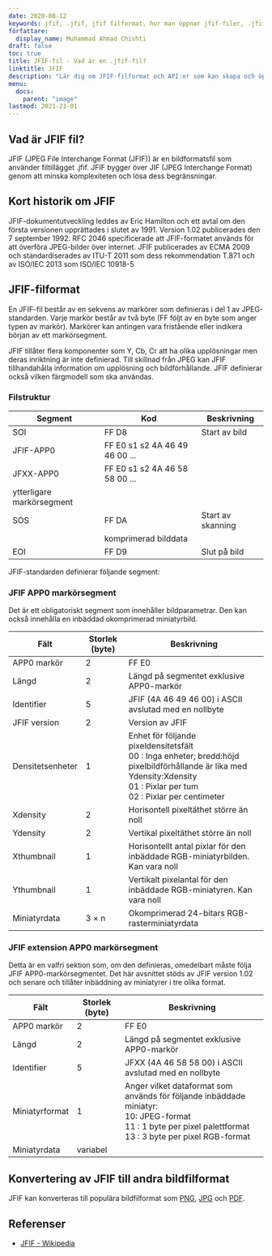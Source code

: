 ```yaml
---
date: 2020-08-12
keywords: jfif, .jfif, jfif filformat, hur man öppnar jfif-filer, .jfif extension, jfif extension
författare:
  display_name: Muhammad Ahmad Chishti
draft: false
toc: true
title: JFIF-fil - Vad är en .jfif-fil?
linktitle: JFIF
description: "Lär dig om JFIF-filformat och API:er som kan skapa och öppna JFIF-filer." 
menu:
  docs:
    parent: "image"
lastmod: 2021-21-01
---
```


## Vad är JFIF fil?

JFIF (JPEG File Interchange Format (JFIF)) är en bildformatsfil som använder filtillägget .jfif. JFIF bygger över JIF (JPEG Interchange Format) genom att minska komplexiteten och lösa dess begränsningar.

## Kort historik om JFIF

JFIF-dokumentutveckling leddes av Eric Hamilton och ett avtal om den första versionen upprättades i slutet av 1991. Version 1.02 publicerades den 7 september 1992. RFC 2046 specificerade att JFIF-formatet används för att överföra JPEG-bilder över internet. JFIF publicerades av ECMA 2009 och standardiserades av ITU-T 2011 som dess rekommendation T.871 och av ISO/IEC 2013 som ISO/IEC 10918-5

## JFIF-filformat ##

En JFIF-fil består av en sekvens av markörer som definieras i del 1 av JPEG-standarden. Varje markör består av två byte (FF följt av en byte som anger typen av markör). Markörer kan antingen vara fristående eller indikera början av ett markörsegment.

JFIF tillåter flera komponenter som Y, Cb, Cr att ha olika upplösningar men deras inriktning är inte definierad. Till skillnad från JPEG kan JFIF tillhandahålla information om upplösning och bildförhållande. JFIF definierar också vilken färgmodell som ska användas.

### Filstruktur ##

|Segment|Kod|Beskrivning|
|---|---|---|
|SOI|FF D8|Start av bild|
|JFIF-APP0|FF E0 s1 s2 4A 46 49 46 00 ...||
|JFXX-APP0|FF E0 s1 s2 4A 46 58 58 00 ...||
|ytterligare markörsegment|
|SOS|FF DA|Start av skanning|
||komprimerad bilddata||
|EOI|FF D9|Slut på bild|

JFIF-standarden definierar följande segment:

### JFIF APP0 markörsegment ###

Det är ett obligatoriskt segment som innehåller bildparametrar. Den kan också innehålla en inbäddad okomprimerad miniatyrbild.

|Fält|Storlek (byte)|Beskrivning|
|---|---|---|
|APP0 markör|2|FF E0|
|Längd|2|Längd på segmentet exklusive APP0-markör|
|Identifier|5|JFIF (4A 46 49 46 00) i ASCII avslutad med en nollbyte|
|JFIF version|2|Version av JFIF|
|Densitetsenheter|1|Enhet för följande pixeldensitetsfält</br> 00 : Inga enheter; bredd:höjd pixelbildförhållande är lika med Ydensity:Xdensity</br> 01 : Pixlar per tum</br> 02 : Pixlar per centimeter|
|Xdensity|2|Horisontell pixeltäthet större än noll|
|Ydensity|2|Vertikal pixeltäthet större än noll|
|Xthumbnail|1|Horisontellt antal pixlar för den inbäddade RGB-miniatyrbilden. Kan vara noll|
|Ythumbnail|1|Vertikalt pixelantal för den inbäddade RGB-miniatyren. Kan vara noll|
|Miniatyrdata|3 × n|Okomprimerad 24-bitars RGB-rasterminiatyrdata|

### JFIF extension APP0 markörsegment ###

Detta är en valfri sektion som, om den definieras, omedelbart måste följa JFIF APP0-markörsegmentet. Det här avsnittet stöds av JFIF version 1.02 och senare och tillåter inbäddning av miniatyrer i tre olika format.

|Fält|Storlek (byte)|Beskrivning|
|---|---|---|
|APP0 markör|2|FF E0|
|Längd|2|Längd på segmentet exklusive APP0-markör|
|Identifier|5|JFXX (4A 46 58 58 00) i ASCII avslutad med en nollbyte|
|Miniatyrformat|1|Anger vilket dataformat som används för följande inbäddade miniatyr:</br> 10: JPEG-format</br> 11 : 1 byte per pixel palettformat</br> 13 : 3 byte per pixel RGB-format|
|Miniatyrdata|variabel||

## Konvertering av JFIF till andra bildfilformat

JFIF kan konverteras till populära bildfilformat som [PNG](/sv/image/png/), [JPG](/sv/image/jpeg/) och [PDF](/sv/pdf/).

## Referenser ##

- [JFIF - Wikipedia](https://en.wikipedia.org/wiki/JPEG_File_Interchange_Format#History)

